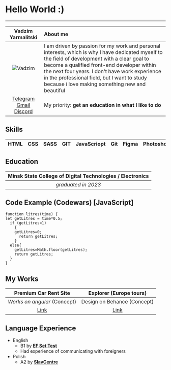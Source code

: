 # Hello World :)
***
|Vadzim Yarmalitski|About me|
|:-:|:-|
| ![Vadzim](https://i.ibb.co/ZMfsrjL/Frame-6-2.png)        | I am driven by passion for my work and personal interests, which is why I have dedicated myself to the field of development with a clear goal to become a qualified front-end developer within the next four years. I don't have work experience in the professional field, but I want to study because i love making something new and beautiful
[Telegram](https://t.me/yarmalitskiy) [Gmail](mailto:vadim801vadim@gmail.com) [Discord](https://discordapp.com/users/293689952468860930/) | My priority: **get an education in what I like to do**
## Skills
|HTML|CSS|SASS|GIT|JavaScriopt|Git|Figma|Photoshop|Illustrator|
|:-:|:-:|:-:|:-:|:-:|:-:|:-:|:-:|:-:|
## Education
|**Minsk State College of Digital Technologies / Electronics** |
|:-:|
|*graduated in 2023*|
## Code Example (Codewars) [JavaScript]
```
function litres(time) {
let getLitres = time*0.5;
  if (getLitres<1)
    {
    getLitres=0;
      return getLitres;
    }
  else{
    getLitres=Math.floor(getLitres);
    return getLitres;
  }
}
```
## My Works
|Premium Car Rent Site|Explorer (Europe tours)|
|:-:|:-:|
|*Works on angular* (Concept)|Design on Behance (Concept)|
|[Link](https://mintfuze.github.io/cars-app/)|[Link](https://www.behance.net/gallery/160977717/Explorer-(Europe-tours))|
## Language Experience
* English
   + B1 by **[EF Set Test](https://www.efset.org/)**
   + Had experience of communicating with foreigners
* Polish
   + A2 by **[SlavCentre](dyjalog.by)**
